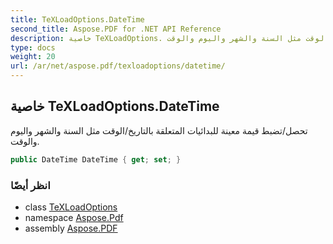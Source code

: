 ```yaml
---
title: TeXLoadOptions.DateTime
second_title: Aspose.PDF for .NET API Reference
description: خاصية TeXLoadOptions. تحصل/تضبط قيمة معينة للبدائيات المتعلقة بالتاريخ/الوقت مثل السنة والشهر واليوم والوقت
type: docs
weight: 20
url: /ar/net/aspose.pdf/texloadoptions/datetime/
---
```

## خاصية TeXLoadOptions.DateTime

تحصل/تضبط قيمة معينة للبدائيات المتعلقة بالتاريخ/الوقت مثل السنة والشهر واليوم والوقت.

```csharp
public DateTime DateTime { get; set; }
```

### انظر أيضًا

* class [TeXLoadOptions](../)
* namespace [Aspose.Pdf](../../../aspose.pdf/)
* assembly [Aspose.PDF](../../../)